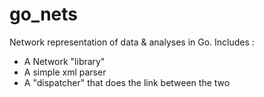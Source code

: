 go_nets
=======

Network representation of data & analyses in Go. 
Includes :
- A Network "library"
- A simple xml parser
- A "dispatcher" that does the link between the two

